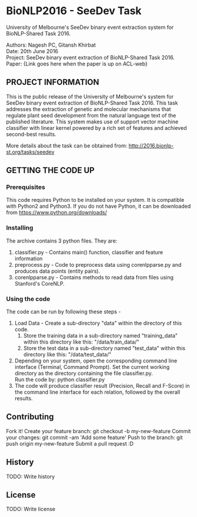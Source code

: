 # BioNLP2016 - SeeDev Task
University of Melbourne's SeeDev binary event extraction system for BioNLP-Shared Task 2016.

Authors: Nagesh PC, Gitansh Khirbat <br>
Date: 20th June 2016 <br>
Project: SeeDev binary event extraction of BioNLP-Shared Task 2016.<br>
Paper: {Link goes here when the paper is up on ACL-web}

## PROJECT INFORMATION

This is the public release of the University of Melbourne's system for SeeDev binary event extraction of BioNLP-Shared Task 2016. This task addresses the extraction of genetic and molecular mechanisms that regulate plant seed development from the natural language text of the published literature. This system makes use of support vector machine classifier with linear kernel powered by a rich set of features and achieved second-best results.

More details about the task can be obtained from: http://2016.bionlp-st.org/tasks/seedev

## GETTING THE CODE UP
### Prerequisites
This code requires Python to be installed on your system. It is compatible with Python2 and Python3. If you do not have Python, it can be downloaded from https://www.python.org/downloads/

### Installing 
The archive contains 3 python files. They are:
<ol>
<li> classifier.py - Contains main() function, classifier and feature information </li>
<li> preprocess.py - Code to preprocess data using corenlpparse.py and produces data points (entity pairs). </li>
<li> corenlpparse.py - Contains methods to read data from files using Stanford's CoreNLP. </li>
</ol>

### Using the code 
The code can be run by following these steps -
<ol>
<li> Load Data - Create a sub-directory "data" within the directory of this code.
<ol>
  <li> Store the training data in a sub-directory named "training_data" within this directory like this: "/data/train_data/" </li>
  <li> Store the test data in a sub-directory named "test_data" within this directory like this: "/data/test_data/" </li>
</ol>
</li>
<li> Depending on your system, open the corresponding command line interface (Terminal, Command Prompt). Set the current working directory as the directory containing the file classifier.py. <br>
Run the code by: python classifier.py
</li>
<li>
The code will produce classifier result (Precision, Recall and F-Score) in the command line interface for each relation, followed by the overall results.
</li>
</ol>


## Contributing

Fork it!
Create your feature branch: git checkout -b my-new-feature
Commit your changes: git commit -am 'Add some feature'
Push to the branch: git push origin my-new-feature
Submit a pull request :D

## History

TODO: Write history

## License

TODO: Write license
